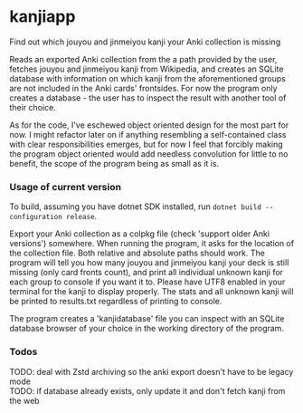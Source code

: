 # kanjiapp
Find out which jouyou and jinmeiyou kanji your Anki collection is missing

Reads an exported Anki collection from the a path provided by the user, fetches jouyou and jinmeiyou kanji from Wikipedia, and creates an SQLite database with information on which kanji from the aforementioned groups are not included in the Anki cards' frontsides. For now the program only creates a database - the user has to inspect the result with another tool of their choice.

As for the code, I've eschewed object oriented design for the most part for now. I might refactor later on if anything resembling a self-contained class with clear responsibilities emerges, but for now I feel that forcibly making the program object oriented would add needless convolution for little to no benefit, the scope of the program being as small as it is.

### Usage of current version

To build, assuming you have dotnet SDK installed, run `dotnet build --configuration release`.

Export your Anki collection as a colpkg file (check 'support older Anki versions') somewhere. When running the program, it asks for the location of the collection file. Both relative and absolute paths should work. The program will tell you how many jouyou and jinmeiyou kanji your deck is still missing (only card fronts count), and print all individual unknown kanji for each group to console if you want it to. Please have UTF8 enabled in your terminal for the kanji to display properly. The stats and all unknown kanji will be printed to results.txt regardless of printing to console.

The program creates a 'kanjidatabase' file you can inspect with an SQLite database browser of your choice in the working directory of the program.

### Todos

TODO: deal with Zstd archiving so the anki export doesn't have to be legacy mode  
TODO: if database already exists, only update it and don't fetch kanji from the web